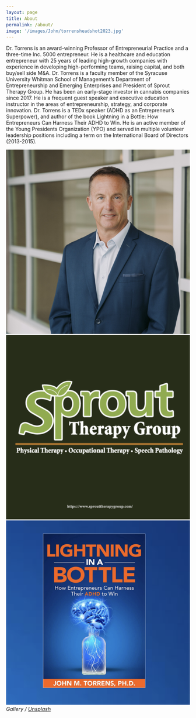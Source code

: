 ```yaml
---
layout: page
title: About
permalink: /about/
image: '/images/John/torrensheadshot2023.jpg'
---
```


Dr. Torrens is an award-winning Professor of Entrepreneurial Practice and a three-time Inc. 5000 entrepreneur. He is a healthcare and education entrepreneur with 25 years of leading high-growth companies with experience in developing high-performing teams, raising capital, and both buy/sell side M&A. Dr. Torrens is a faculty member of the Syracuse University Whitman School of Management’s Department of Entrepreneurship and Emerging Enterprises and President of Sprout Therapy Group. He has been an early-stage investor in cannabis companies since 2017. He is a frequent guest speaker and executive education instructor in the areas of entrepreneurship, strategy, and corporate innovation. Dr. Torrens is a TEDx speaker (ADHD as an Entrepreneur’s Superpower), and author of the book Lightning in a Bottle: How Entrepreneurs Can Harness Their ADHD to Win. He is an active member of the Young Presidents Organization (YPO) and served in multiple volunteer leadership positions including a term on the International Board of Directors (2013-2015).

<div class="gallery-box">
  <div class="gallery">
    <img src="/images/John/torrensheadshot2023square.jpg" loading="lazy">
    <img src="/images/John/sproutsquare.png" loading="lazy">
    <img src="/images/John/lighteningsquare.png" loading="lazy">
  </div>
  <em>Gallery / <a href="https://unsplash.com/" target="_blank">Unsplash</a></em>
</div>
